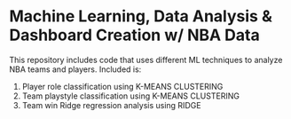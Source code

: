 # Machine Learning, Data Analysis & Dashboard Creation w/ NBA Data
This repository includes code that uses different ML techniques to analyze NBA teams and players. Included is:

1. Player role classification using K-MEANS CLUSTERING
2. Team playstyle classification using K-MEANS CLUSTERING
3. Team win Ridge regression analysis using RIDGE
